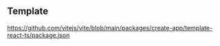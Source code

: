 ## Template  
https://github.com/vitejs/vite/blob/main/packages/create-app/template-react-ts/package.json  
